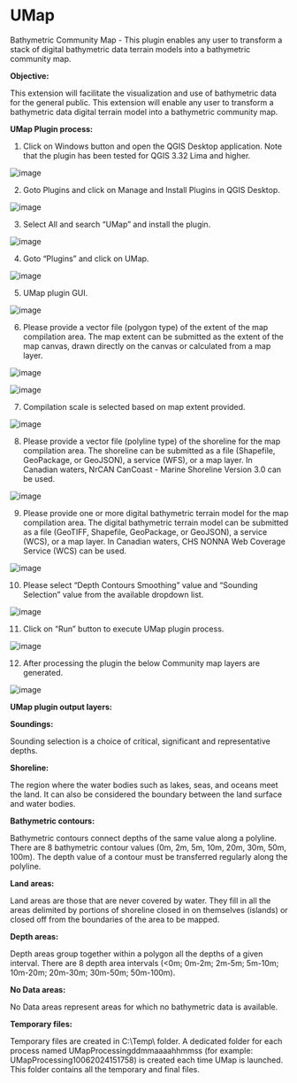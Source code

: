 # UMap
Bathymetric Community Map - This plugin enables any user to transform a stack of digital bathymetric data terrain models into a bathymetric community map. 

**Objective:**

This extension will facilitate the visualization and use of bathymetric data for the general public. This extension will enable any user to transform a bathymetric data digital terrain model into a bathymetric community map.

**UMap Plugin process:**

1. Click on Windows button and open the QGIS Desktop application. Note that the plugin has been tested for QGIS 3.32 Lima and higher.

![image](https://github.com/umap-iic/UMap/assets/138620082/9643148e-4752-4e00-a0ea-e40e5bb9285e)


2. Goto Plugins and click on Manage and Install Plugins in QGIS Desktop.

![image](https://github.com/umap-iic/UMap/assets/138620082/fad379c0-f0e1-430a-b44b-0934eeebf525)


3. Select All and search “UMap” and install the plugin.

![image](https://github.com/umap-iic/UMap/assets/138620082/f2b89a2c-fffb-40d7-a94c-139db446f348)


4. Goto “Plugins” and click on UMap.

![image](https://github.com/umap-iic/UMap/assets/138620082/a6151f50-4f46-4600-b6cf-65e92a433fea)


5. UMap plugin GUI.

![image](https://github.com/umap-iic/UMap/assets/138620082/4e52eb20-f632-4a4b-b71a-822126bf825c)


6. Please provide a vector file (polygon type) of the extent of the map compilation area. The map extent can be submitted as the extent of the map canvas, drawn directly on the canvas or calculated from a map layer.

![image](https://github.com/umap-iic/UMap/assets/138620082/3bae963d-15e5-438f-a049-8448c3b5c796)

![image](https://github.com/umap-iic/UMap/assets/138620082/d7767327-9e54-4ea4-99ff-76fde4bd4398)


7. Compilation scale is selected based on map extent provided.

![image](https://github.com/umap-iic/UMap/assets/138620082/1f437992-5ee5-42fd-88e8-93f0a31a03c4)


8. Please provide a vector file (polyline type) of the shoreline for the map compilation area. The shoreline can be submitted as a file (Shapefile, GeoPackage, or GeoJSON), a service (WFS), or a map layer. In Canadian waters, NrCAN CanCoast - Marine Shoreline Version 3.0 can be used. 

![image](https://github.com/umap-iic/UMap/assets/138620082/2647cfe6-2f07-4b76-b598-419c121cfa7d)


9. Please provide one or more digital bathymetric terrain model for the map compilation area. The digital bathymetric terrain model can be submitted as a file (GeoTIFF, Shapefile, GeoPackage, or GeoJSON), a service (WCS), or a map layer. In Canadian waters, CHS NONNA Web Coverage Service (WCS) can be used.

![image](https://github.com/umap-iic/UMap/assets/138620082/409d67a9-a44e-4649-aae7-9bf31c1213c4)


10. Please select “Depth Contours Smoothing” value and “Sounding Selection” value from the available dropdown list.

![image](https://github.com/umap-iic/UMap/assets/138620082/34e58ef9-8514-451d-9dc7-96ad85e73b36)


11. Click on “Run” button to execute UMap plugin process.

![image](https://github.com/umap-iic/UMap/assets/138620082/7c67c400-ee4e-4b36-802b-42b14935c465)


12. After processing the plugin the below Community map layers are generated.

![image](https://github.com/umap-iic/UMap/assets/138620082/f9a499c9-0a6b-4065-9805-6d82b17445d6)


**UMap plugin output layers:**

**Soundings:**

Sounding selection is a choice of critical, significant and representative depths.

**Shoreline:**

The region where the water bodies such as lakes, seas, and oceans meet the land. It can also be considered the boundary between the land surface and water bodies.

**Bathymetric contours:**

Bathymetric contours connect depths of the same value along a polyline. There are 8 bathymetric contour values (0m, 2m, 5m, 10m, 20m, 30m, 50m, 100m). The depth value of a contour must be transferred regularly along the polyline.

**Land areas:**

Land areas are those that are never covered by water. They fill in all the areas delimited by portions of shoreline closed in on themselves (islands) or closed off from the boundaries of the area to be mapped.

**Depth areas:**

Depth areas group together within a polygon all the depths of a given interval. There are 8 depth area intervals (<0m; 0m-2m; 2m-5m; 5m-10m; 10m-20m; 20m-30m; 30m-50m; 50m-100m).

**No Data areas:**

No Data areas represent areas for which no bathymetric data is available.

**Temporary files:**

Temporary files are created in C:\Temp\ folder. A dedicated folder for each process named UMapProcessingddmmaaaahhmmss (for example: UMapProcessing10062024151758) is created each time UMap is launched. This folder contains all the temporary and final files.

